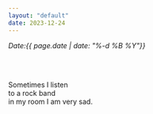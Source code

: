 ```yaml
---
layout: "default"
date: 2023-12-24
---
```


<i>Date:{{ page.date | date: "%-d %B %Y"}}</i>


<br>
<br>

Sometimes I listen \
to a rock band \
in my room I am very sad.